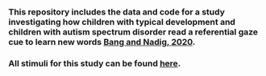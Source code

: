 ### This repository includes the data and code for a study investigating how children with typical development and children with autism spectrum disorder read a referential gaze cue to learn new words [Bang and Nadig, 2020](https://doi.org/10.1016/j.cogdev.2020.100847).

### All stimuli for this study can be found [here](https://osf.io/dsqmn/).
